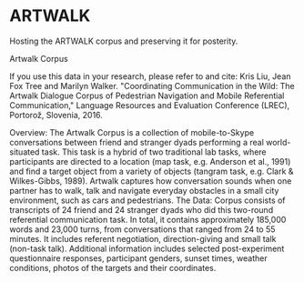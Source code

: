 # ARTWALK
Hosting the ARTWALK corpus and preserving it for posterity.


Artwalk Corpus

If you use this data in your research, please refer to and cite: Kris Liu, Jean Fox Tree and Marilyn Walker. "Coordinating Communication in the Wild: The Artwalk Dialogue Corpus of Pedestrian Navigation and Mobile Referential Communication," Language Resources and Evaluation Conference (LREC), Portorož, Slovenia, 2016.

Overview: The Artwalk Corpus is a collection of mobile-to-Skype conversations between friend and stranger dyads performing a real world-situated task. This task is a hybrid of two traditional lab tasks, where participants are directed to a location (map task, e.g. Anderson et al., 1991) and find a target object from a variety of objects (tangram task, e.g. Clark & Wilkes-Gibbs, 1989). Artwalk captures how conversation sounds when one partner has to walk, talk and navigate everyday obstacles in a small city environment, such as cars and pedestrians.
The Data: Corpus consists of transcripts of 24 friend and 24 stranger dyads who did this two-round referential communication task. In total, it contains approximately 185,000 words and 23,000 turns, from conversations that ranged from 24 to 55 minutes. It includes referent negotiation, direction-giving and small talk (non-task talk). Additional information includes selected post-experiment questionnaire responses, participant genders, sunset times, weather conditions, photos of the targets and their coordinates.
 
